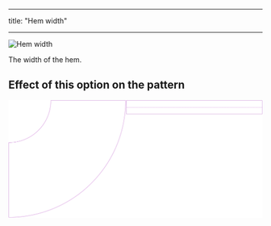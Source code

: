 ***

title: "Hem width"

***

![Hem width](hemwidth.svg)

The width of the hem.

## Effect of this option on the pattern

![This image shows the effect of this option by superimposing several variants that have a different value for this option](sandy_hemwidth_sample.svg "Effect of this option on the pattern")
